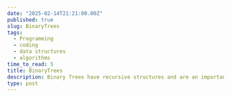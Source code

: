 ```yaml
---
date: "2025-02-14T21:21:00.00Z"
published: true
slug: BinaryTrees
tags:
  - Programming
  - coding
  - data structures
  - algorithms
time_to_read: 5
title: BinaryTrees
description: Binary Trees have recursive structures and are an important data structure in many applications
type: post
---
```


